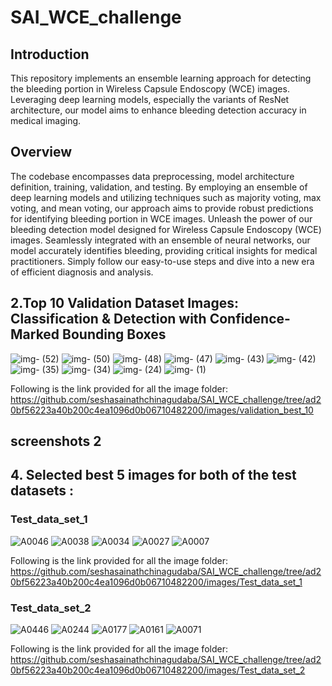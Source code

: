 # SAI_WCE_challenge
## Introduction
This repository implements an ensemble learning approach for detecting the bleeding portion in Wireless Capsule Endoscopy (WCE) images. Leveraging deep learning models, especially the variants of ResNet architecture, our model aims to enhance bleeding detection accuracy in medical imaging.

## Overview
The codebase encompasses data preprocessing, model architecture definition, training, validation, and testing. By employing an ensemble of deep learning models and utilizing techniques such as majority voting, max voting, and mean voting, our approach aims to provide robust predictions for identifying bleeding portion in WCE images.
Unleash the power of our bleeding detection model designed for Wireless Capsule Endoscopy (WCE) images. Seamlessly integrated with an ensemble of neural networks, our model accurately identifies bleeding, providing critical insights for medical practitioners. Simply follow our easy-to-use steps and dive into a new era of efficient diagnosis and analysis.

## 2.Top 10 Validation Dataset Images: Classification & Detection with Confidence-Marked Bounding Boxes
![img- (52)](https://github.com/seshasainath-chinagudaba/SAI_WCE_challenge/assets/61778966/95beb3f7-5632-4aa4-a484-4a19aef25d9b)
![img- (50)](https://github.com/seshasainath-chinagudaba/SAI_WCE_challenge/assets/61778966/c9821548-0645-423e-916a-5d5405e6f474)
![img- (48)](https://github.com/seshasainath-chinagudaba/SAI_WCE_challenge/assets/61778966/009beffb-cc2b-4f6a-950a-1eb2ccf60c27)
![img- (47)](https://github.com/seshasainath-chinagudaba/SAI_WCE_challenge/assets/61778966/7d85467f-258c-4a33-b607-d121c8168f9d)
![img- (43)](https://github.com/seshasainath-chinagudaba/SAI_WCE_challenge/assets/61778966/8e14ef2e-17bb-4214-ab40-c7a3a8f45a94)
![img- (42)](https://github.com/seshasainath-chinagudaba/SAI_WCE_challenge/assets/61778966/00128118-0c05-4cc2-a3ff-4a82fe31b9f8)
![img- (35)](https://github.com/seshasainath-chinagudaba/SAI_WCE_challenge/assets/61778966/0024c145-ccb2-46dd-8138-4bd412eb89de)
![img- (34)](https://github.com/seshasainath-chinagudaba/SAI_WCE_challenge/assets/61778966/9b1511b1-1324-4f55-81ca-c6e4a2f83fb6)
![img- (24)](https://github.com/seshasainath-chinagudaba/SAI_WCE_challenge/assets/61778966/7bc630d7-08ff-410d-958a-bca3e5328891)
![img- (1)](https://github.com/seshasainath-chinagudaba/SAI_WCE_challenge/assets/61778966/34de62d4-a201-47ef-8564-58dbf7f05507) 

 Following is the link provided for all the image folder: 
https://github.com/seshasainathchinagudaba/SAI_WCE_challenge/tree/ad20bf56223a40b200c4ea1096d0b06710482200/images/validation_best_10
## screenshots 2

## 4. Selected best 5 images for both of the test datasets :

### Test_data_set_1

![A0046](https://github.com/seshasainath-chinagudaba/SAI_WCE_challenge/assets/61778966/2362ddef-8548-4e1d-887b-f10ce105c2ac)
![A0038](https://github.com/seshasainath-chinagudaba/SAI_WCE_challenge/assets/61778966/ce86b710-133d-4abb-85d5-a8b9ae27ccc9)
![A0034](https://github.com/seshasainath-chinagudaba/SAI_WCE_challenge/assets/61778966/ea6ad5c9-9db3-40d2-9cbc-fc666ec8effb)
![A0027](https://github.com/seshasainath-chinagudaba/SAI_WCE_challenge/assets/61778966/2a31658f-c406-448d-a0b1-8e5aefe97a1a)
![A0007](https://github.com/seshasainath-chinagudaba/SAI_WCE_challenge/assets/61778966/6f220398-d275-4a3c-9f44-c6b4fcc58f42)

 Following is the link provided for all the image folder: 
https://github.com/seshasainathchinagudaba/SAI_WCE_challenge/tree/ad20bf56223a40b200c4ea1096d0b06710482200/images/Test_data_set_1
 
### Test_data_set_2

![A0446](https://github.com/seshasainath-chinagudaba/SAI_WCE_challenge/assets/61778966/9c288d6a-f004-4622-8670-3f1e02db28b0)
![A0244](https://github.com/seshasainath-chinagudaba/SAI_WCE_challenge/assets/61778966/a29b6641-6e8b-4f93-a400-3b95d6d4adfc)
![A0177](https://github.com/seshasainath-chinagudaba/SAI_WCE_challenge/assets/61778966/8ffe98f4-a18a-4d03-90b5-74a5671d33a6)
![A0161](https://github.com/seshasainath-chinagudaba/SAI_WCE_challenge/assets/61778966/ad0e8759-2f65-4dfd-bbe5-2cf72d5214e8)
![A0071](https://github.com/seshasainath-chinagudaba/SAI_WCE_challenge/assets/61778966/c46c58d4-5d77-4f8b-b301-01c7d64881ea)

 Following is the link provided for all the image folder: 
https://github.com/seshasainathchinagudaba/SAI_WCE_challenge/tree/ad20bf56223a40b200c4ea1096d0b06710482200/images/Test_data_set_2


